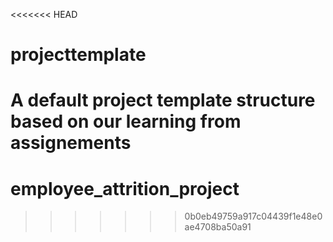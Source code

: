 <<<<<<< HEAD
# projecttemplate
A default project template structure based on our learning from assignements
=======
# employee_attrition_project
>>>>>>> 0b0eb49759a917c04439f1e48e0ae4708ba50a91
